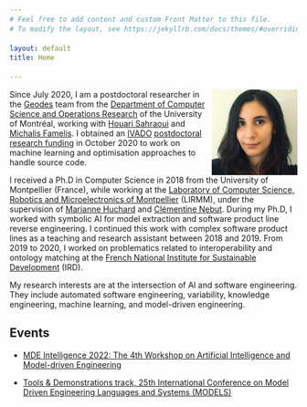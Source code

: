 ```yaml
---
# Feel free to add content and custom Front Matter to this file.
# To modify the layout, see https://jekyllrb.com/docs/themes/#overriding-theme-defaults

layout: default
title: Home

---
```

<img src="./photo.png" style="float: right;" width = "150px" />

Since July 2020, I am a postdoctoral researcher in the [Geodes](http://geodes.iro.umontreal.ca/fr/) team from the [Department of Computer Science and Operations Research](https://diro.umontreal.ca/english/home/) of the University of Montréal, working with [Houari Sahraoui](http://www.iro.umontreal.ca/~sahraouh/) and [Michalis Famelis](https://michalis.famelis.info/). I obtained an [IVADO](https://ivado.ca/en/) [postdoctoral research funding](https://ivado.ca/en/scholarships-and-grants/postdoctoral-research-funding/) in October 2020 to work on machine learning and optimisation approaches to handle source code.  

I received a Ph.D in Computer Science in 2018 from the University of Montpellier (France), while working at the [Laboratory of Computer Science, Robotics and Microelectronics of Montpellier](https://www.lirmm.fr/) (LIRMM), under the supervision of [Marianne Huchard](https://marianne-huchard.fr/) and [Clémentine Nebut](http://www.lirmm.fr/users/utilisateurs-lirmm/clementine-nebut). During my Ph.D, I worked with symbolic AI for model extraction and software product line reverse engineering. I continued this work with complex software product lines as a teaching and research assistant between 2018 and 2019. From 2019 to 2020, I worked on problematics related to interoperability and ontology matching at the  [French National Institute for Sustainable Development](https://www.ird.fr/) (IRD).  

My research interests are at the intersection of AI and software engineering. They include  automated software engineering, variability, knowledge engineering, machine learning, and model-driven engineering.

## Events

* [MDE Intelligence 2022: The 4th Workshop on Artificial Intelligence and Model-driven Engineering](https://mde-intelligence.github.io/)

* [Tools & Demonstrations track, 25th International Conference on Model Driven Engineering Languages and Systems (MODELS)](https://conf.researchr.org/track/models-2022/models-2022-tools---demonstrations)